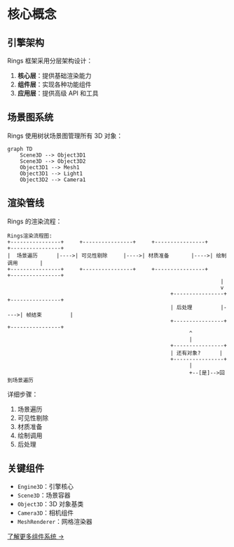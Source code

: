 # 核心概念

## 引擎架构

Rings 框架采用分层架构设计：

1. **核心层**：提供基础渲染能力
2. **组件层**：实现各种功能组件
3. **应用层**：提供高级 API 和工具

## 场景图系统

Rings 使用树状场景图管理所有 3D 对象：

```mermaid
graph TD
    Scene3D --> Object3D1
    Scene3D --> Object3D2
    Object3D1 --> Mesh1
    Object3D1 --> Light1
    Object3D2 --> Camera1
```

## 渲染管线

Rings 的渲染流程：

```
Rings渲染流程图:
+----------------+     +----------------+     +----------------+     +----------------+
|  场景遍历      |---->| 可见性剔除     |---->| 材质准备       |---->| 绘制调用       |
+----------------+     +----------------+     +----------------+     +----------------+
                                                                    |
                                                                    v
                                                    +----------------+     +----------------+
                                                    | 后处理         |---->| 帧结束         |
                                                    +----------------+     +----------------+
                                                          ^
                                                          |
                                                    +----------------+
                                                    | 还有对象?      |
                                                    +----------------+
                                                          |
                                                          +--[是]-->回到场景遍历
```

详细步骤：

1. 场景遍历
2. 可见性剔除
3. 材质准备
4. 绘制调用
5. 后处理

## 关键组件

- `Engine3D`：引擎核心
- `Scene3D`：场景容器
- `Object3D`：3D 对象基类
- `Camera3D`：相机组件
- `MeshRenderer`：网格渲染器

[了解更多组件系统 →](/components)
